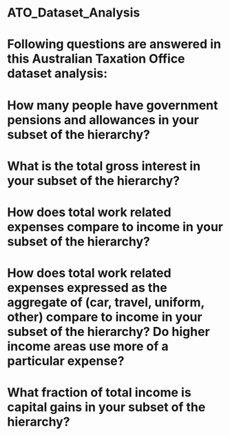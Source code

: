 # ATO_Dataset_Analysis

# Following questions are answered in this Australian Taxation Office dataset analysis:

# How many people have government pensions and allowances in your subset of the hierarchy?

# What is the total gross interest in your subset of the hierarchy?

# How does total work related expenses compare to income in your subset of the hierarchy?

# How does total work related expenses expressed as the aggregate of (car, travel, uniform, other) compare to income in your subset of the hierarchy? Do higher income areas use more of a particular expense? 

# What fraction of total income is capital gains in your subset of the hierarchy?
